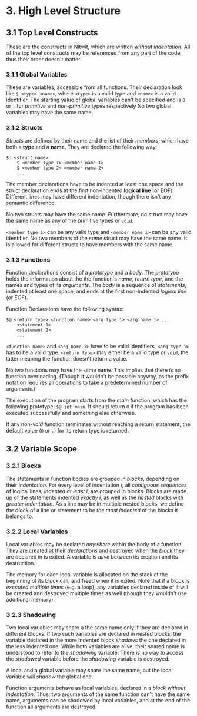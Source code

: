 # 3. High Level Structure

## 3.1 **Top Level Constructs**
These are the constructs in Nitwit, which are written *without indentation*.
All of the top level constructs may be referenced from any part of the code,
thus their order doesn't matter.

### 3.1.1 Global Variables
These are variables, accessible from all functions.
Their declaration look like `$ <type> <name>`, where `<type>` is a valid
type and `<name>` is a valid identifier.
The starting value of global variables can't be specified and is `0` or `.`
for *primitive* and *non-primitive* types respectively
No two global variables may have the same name.

### 3.1.2 Structs
*Structs* are defined by their name and the list of their *members*, which
have both a **type** and a **name**.
They are declared the following way:
```
$: <struct name>
    $ <member type 1> <member name 1>
    $ <member type 2> <member name 2>
    ...
```
The member declarations have to be indented at least one space and the
struct declaration ends at the first non-indented **logical line** (or EOF).
Different lines may have different indentation, though there isn't any
semantic difference.

No two structs may have the same name.
Furthermore, no struct may have the same name as any of the primitive types
or `void`.

`<member type i>` can be any valid type and `<member name i>` can be any
valid identifier.
No two members of *the same* struct may have the same name.
It is allowed for different structs to have members with the same name.


### 3.1.3 Functions
Function declarations consist of a *prototype* and a *body*.
The *prototype* holds the information about the the function's *name*,
*return type*, and the names and types of its *arguments*.
The *body* is a sequence of *statements*, indented at least one space, and
ends at the first non-indented *logical line* (or EOF).

Function Declarations have the following syntax:
```
$@ <return type> <function name> <arg type 1> <arg name 1> ...
    <statement 1>
    <statement 2>
    ...
```

`<function name>` and `<arg name i>` have to be valid identifiers,
`<arg type i>` has to be a valid type.
`<return type>` may either be a valid type or `void`, the latter meaning the
function doesn't return a value.

No two functions may have the same name.
This implies that there is no function overloading.
(Though it wouldn't be possible anyway, as the prefix notation requires all
operations to take a predetermined number of arguments.)

The execution of the program starts from the *main* function, which has the
following prototype: `$@ int main`.
It should return `0` if the program has been executed successfully and
something else otherwise.

If any non-*void* function terminates without reaching a return statement,
the default value (`0` or `.`) for its return type is returned.

## 3.2 Variable Scope

### 3.2.1 Blocks
The statements in function bodies are grouped in *blocks*, depending on their
*indentation*.
For every level of indentation *i*, all *contiguous sequences* of logical lines,
*indented at least i*, are grouped in blocks.
Blocks are made up of the statements indented *exactly i*, as well as the
*nested* blocks with *greater indentation*.
As a line may be in multiple nested blocks, we define *the block* of a line or
statement to be *the most indented* of the blocks it belongs to.

### 3.2.2 Local Variables
Local variables may be declared *anywhere* within the body of a function.
They are created at their *declarations* and destroyed when the *block* they are
declared in is exited.
A variable is *alive* between its creation and its destruction.

The memory for each local variable is allocated on the stack at the beginning of
its block call, and freed when it is exited.
Note that if a block is *executed multiple times* (e.g. a loop), any variables
declared inside of it will be created and destroyed multiple times as well
(though they wouldn't use additional memory).

### 3.2.3 Shadowing
Two local variables may share a the same name only if they are declared in
different blocks.
If two such variables are declared in *nested* blocks, the variable declared in
the more indented block *shadows* the one declared in the less indented one.
While both variables are alive, their shared name is understood to refer to the
*shadowing* variable.
There is no way to access the *shadowed* variable before the *shadowing*
variable is destroyed.

A local and a global variable may share the same name, but the local variable
will *shadow* the global one.

Function arguments behave as local variables, declared in a *block without
indentation*.
Thus, two arguments of the same function can't have the same name, arguments
can be shadowed by local variables, and at the end of the function all arguments
are destroyed.
